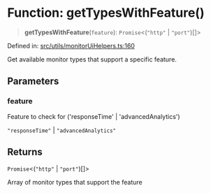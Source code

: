 # Function: getTypesWithFeature()

> **getTypesWithFeature**(`feature`): `Promise`\<(`"http"` \| `"port"`)[]\>

Defined in: [src/utils/monitorUiHelpers.ts:160](https://github.com/Nick2bad4u/Uptime-Watcher/blob/2a45eeb1723f8f7089001af2c92aa07d82dfe7e4/src/utils/monitorUiHelpers.ts#L160)

Get available monitor types that support a specific feature.

## Parameters

### feature

Feature to check for ('responseTime' | 'advancedAnalytics')

`"responseTime"` | `"advancedAnalytics"`

## Returns

`Promise`\<(`"http"` \| `"port"`)[]\>

Array of monitor types that support the feature
